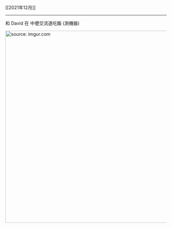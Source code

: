 [[2021年12月]]

---

和 David 在 中壢交流道吃飯 (測機器)

<a href="https://imgur.com/p7Z38qd"><img src="https://i.imgur.com/p7Z38qd.jpg" title="source: imgur.com" width="600px" /></a>
